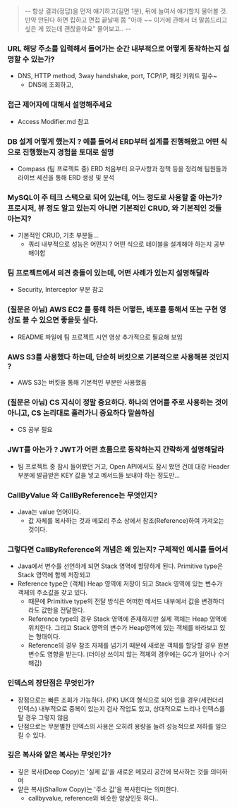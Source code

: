 >-- 항상 결과(정답)을 먼저 얘기하고(길면 1분), 뒤에 늘여서 얘기할지 물어볼 것. 만약 안된다 하면 킵하고 면접 끝날때 쯤
"아까 ~~ 이거에 관해서 더 말씀드리고 싶은 게 있는데 괜찮을까요" 물어보고.. --


### URL 해당 주소를 입력해서 들어가는 순간 내부적으로 어떻게 동작하는지 설명할 수 있는가?
- DNS, HTTP method, 3way handshake, port, TCP/IP, 패킷 키워드 필수~
  - DNS에 조회하고, 
### 접근 제어자에 대해서 설명해주세요
- Access Modifier.md 참고
### DB 설계 어떻게 했는지 ? 예를 들어서 ERD부터 설계를 진행해왔고 어떤 식으로 진행했는지 경험을 토대로 설명
- Compass (팀 프로젝트 중) ERD 처음부터 요구사항과 정책 등을 정리해 팀원들과 라이브 세션을 통해 ERD 생성 및 분석
### MySQL이 주 테크 스택으로 되어 있는데, 어느 정도로 사용할 줄 아는가? 프로시저, 뷰 정도 알고 있는지 아니면 기본적인 CRUD, 와 기본적인 것들 아는지?
- 기본적인 CRUD, 기초 부분들...
    - 쿼리 내부적으로 성능은 어떤지 ? 어떤 식으로 테이블을 설계해야 하는지 공부해야함
### 팀 프로젝트에서 의견 충돌이 있는데, 어떤 사례가 있는지 설명해달라
- Security, Interceptor 부분 참고
### (질문은 아님) AWS EC2 를 통해 하든 어떻든, 배포를 통해서 또는 구현 영상도 볼 수 있으면 좋을듯 싶다.
- README 파일에 팀 프로젝트 시연 영상 추가적으로 필요해 보임
### AWS S3를 사용했다 하는데, 단순히 버킷으로 기본적으로 사용해본 것인지 ?
- AWS S3는 버킷을 통해 기본적인 부분만 사용했음
### (질문은 아님) CS 지식이 정말 중요하다. 하나의 언어를 주로 사용하는 것이 아니고, CS 논리대로 흘러가니 중요하다 말씀하심
- CS 공부 필요
### JWT를 아는가 ? JWT가 어떤 흐름으로 동작하는지 간략하게 설명해달라
- 팀 프로젝트 중 잠시 들어봤던 거고, Open API에서도 잠시 봤던 건데 대강 Header 부분에 발급받은 KEY 값을 넣고 메서드들 보내야 하는 정도만...
### CallByValue 와 CallByReference는 무엇인지?
- Java는 value 언어이다.
  - 값 자체를 복사하는 것과 메모리 주소 상에서 참조(Reference)하여 가져오는 것이다. 
### 그렇다면 CallByReference의 개념은 왜 있는지? 구체적인 예시를 들어서
- Java에서 변수를 선언하게 되면 Stack 영역에 할당하게 된다. Primitive type은 Stack 영역에 함께 저장되고
- Reference type은 (객체) Heap 영역에 저장이 되고 Stack 영역에 있는 변수가 객체의 주소값을 갖고 있다.
  - 때문에 Primitive type의 전달 방식은 어떠한 메서드 내부에서 값을 변경하더라도 값만을 전달한다.
  - Reference type의 경우 Stack 영역에 존재하지만 실제 객체는 Heap 영역에 위치한다. 그리고 Stack 영역의 변수가 Heap영역에 있는 객체를 바라보고 있는 형태이다.
  - Reference의 경우 참조 자체를 넘기기 때문에 새로운 객체를 할당할 경우 원본 변수도 영향을 받는다. (더이상 쓰이지 않는 객체의 경우에는 GC가 일어나 수거해감)
### 인덱스의 장단점은 무엇인가?
- 장점으로는 빠른 조회가 가능하다. (PK) UK의 형식으로 되어 있을 경우(세컨더리 인덱스) 내부적으로 중복이 있는지 검사 작업도 있고, 상대적으로 느리나 인덱스를 탈 경우 그렇지 않음
- 단점으로는 무분별한 인덱스의 사용은 오히려 용량을 늘려 성능적으로 저하를 일으킬 수 있다. 
### 깊은 복사와 얕은 복사는 무엇인가?
- 깊은 복사(Deep Copy)는 '실제 값'을 새로운 메모리 공간에 복사하는 것을 의미하며
- 얕은 복사(Shallow Copy)는 '주소 값'을 복사한다는 의미한다.
  - callbyvalue, reference와 비슷한 양상인듯 하다..